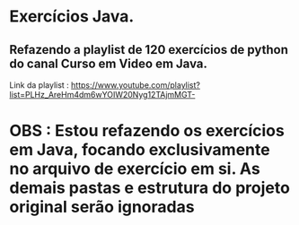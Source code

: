 # Exercícios Java.
 
## Refazendo a playlist de 120 exercícios de python do canal Curso em Video em Java.
Link da playlist : https://www.youtube.com/playlist?list=PLHz_AreHm4dm6wYOIW20Nyg12TAjmMGT-


# OBS : Estou refazendo os exercícios em Java, focando exclusivamente no arquivo de exercício em si. As demais pastas e estrutura do projeto original  serão ignoradas
